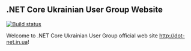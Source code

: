 ## .NET Core Ukrainian User Group Website
[![Build status](https://ci.appveyor.com/api/projects/status/g72o4w42yk90twxh?svg=true)](https://ci.appveyor.com/project/ernado-x/dot-net-in-ua)

Welcome to .NET Core Ukrainian User Group official web site http://dot-net.in.ua!
